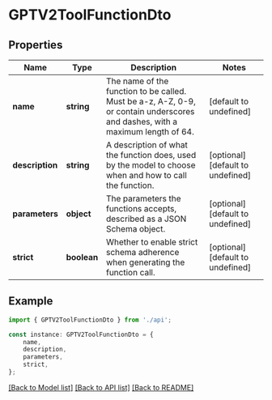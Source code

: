 # GPTV2ToolFunctionDto


## Properties

Name | Type | Description | Notes
------------ | ------------- | ------------- | -------------
**name** | **string** | The name of the function to be called. Must be a-z, A-Z, 0-9, or contain underscores and dashes, with a maximum length of 64. | [default to undefined]
**description** | **string** | A description of what the function does, used by the model to choose when and how to call the function. | [optional] [default to undefined]
**parameters** | **object** | The parameters the functions accepts, described as a JSON Schema object. | [optional] [default to undefined]
**strict** | **boolean** | Whether to enable strict schema adherence when generating the function call. | [optional] [default to undefined]

## Example

```typescript
import { GPTV2ToolFunctionDto } from './api';

const instance: GPTV2ToolFunctionDto = {
    name,
    description,
    parameters,
    strict,
};
```

[[Back to Model list]](../README.md#documentation-for-models) [[Back to API list]](../README.md#documentation-for-api-endpoints) [[Back to README]](../README.md)

